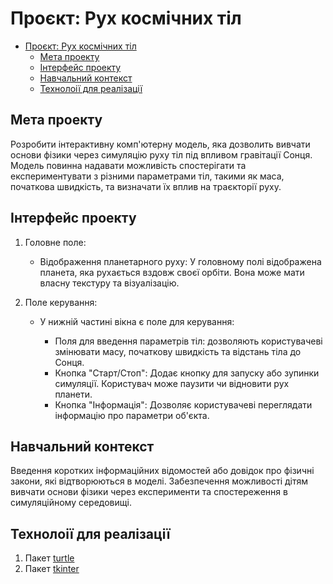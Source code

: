 # Проєкт: Рух космічних тіл

- [Проєкт: Рух космічних тіл](#проєкт-рух-космічних-тіл)
  - [Мета проекту](#мета-проекту)
  - [Інтерфейс проекту](#інтерфейс-проекту)
  - [Навчальний контекст](#навчальний-контекст)
  - [Технолоії для реалізації](#технолоії-для-реалізації)

## Мета проекту

Розробити інтерактивну комп'ютерну модель, яка дозволить вивчати основи фізики через симуляцію руху тіл під впливом гравітації Сонця. Модель повинна надавати можливість спостерігати та експериментувати з різними параметрами тіл, такими як маса, початкова швидкість, та визначати їх вплив на траєкторії руху.

<div id='interface'/>

## Інтерфейс проекту

1. Головне поле:

   - Відображення планетарного руху: У головному полі відображена планета, яка рухається вздовж своєї орбіти. Вона може мати власну текстуру та візуалізацію.

2. Поле керування:

   - У нижній частині вікна є поле для керування:

     - Поля для введення параметрів тіл: дозволяють користувачеві змінювати масу, початкову швидкість та відстань тіла до Сонця.
     - Кнопка "Старт/Стоп": Додає кнопку для запуску або зупинки симуляції. Користувач може паузити чи відновити рух планети.
     - Кнопка "Інформація": Дозволяє користувачеві переглядати інформацію про параметри об'єкта.

<div id='context'/>

## Навчальний контекст

Введення коротких інформаційних відомостей або довідок про фізичні закони, які відтворюються в моделі.
Забезпечення можливості дітям вивчати основи фізики через експерименти та спостереження в симуляційному середовищі.

<div id='tex'/>

## Технолоії для реалізації

1. Пакет [turtle](https://docs.python.org/uk/3/library/turtle.html)
2. Пакет [tkinter](https://docs.python.org/uk/3/library/tkinter.html)
